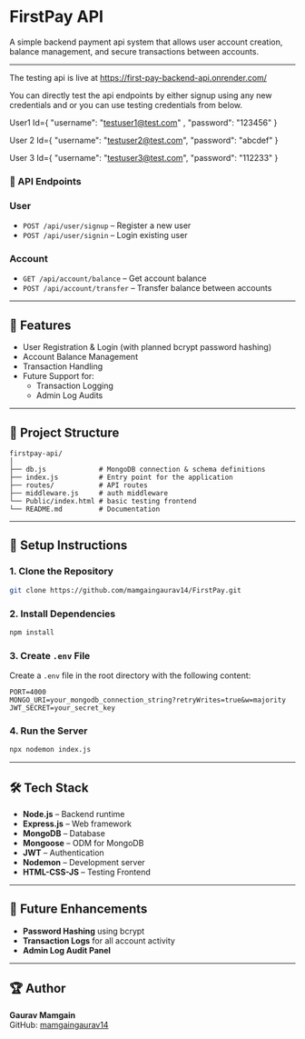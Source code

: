 
# FirstPay API

A simple backend payment api system that allows user account creation, balance management, and secure transactions between accounts.


---

The testing api is live at https://first-pay-backend-api.onrender.com/

You can directly test the api endpoints by either signup using any new credentials and or you can use testing credentials from below.

 User1 Id={
  "username": "testuser1@test.com" ,
  "password": "123456"
  }
  
 User 2 Id={
  "username": "testuser2@test.com",
  "password": "abcdef"
  }

  User 3 Id={
  "username": "testuser3@test.com",
  "password": "112233"
  }

  ### 📌 API Endpoints

### **User**
- `POST /api/user/signup` – Register a new user  
- `POST /api/user/signin` – Login existing user  

### Account 
- `GET /api/account/balance` – Get account balance  
- `POST /api/account/transfer` – Transfer balance between accounts  

---

## 🚀 Features
- User Registration & Login (with planned bcrypt password hashing)
- Account Balance Management
- Transaction Handling
- Future Support for:
  - Transaction Logging
  - Admin Log Audits

---

## 📂 Project Structure
```
firstpay-api/
│
├── db.js             # MongoDB connection & schema definitions
├── index.js          # Entry point for the application
├── routes/           # API routes
├── middleware.js     # auth middleware
└── Public/index.html # basic testing frontend
└── README.md         # Documentation

```

---

## 🔧 Setup Instructions

### 1. Clone the Repository
```bash
git clone https://github.com/mamgaingaurav14/FirstPay.git
```

### 2. Install Dependencies
```bash
npm install
```

### 3. Create `.env` File
Create a `.env` file in the root directory with the following content:

```env
PORT=4000
MONGO_URI=your_mongodb_connection_string?retryWrites=true&w=majority
JWT_SECRET=your_secret_key
```

### 4. Run the Server
```bash
npx nodemon index.js
```

---



## 🛠 Tech Stack
- **Node.js** – Backend runtime
- **Express.js** – Web framework
- **MongoDB** – Database
- **Mongoose** – ODM for MongoDB
- **JWT** – Authentication
- **Nodemon** – Development server
- **HTML-CSS-JS** – Testing Frontend

---

## 📜 Future Enhancements
- **Password Hashing** using bcrypt
- **Transaction Logs** for all account activity
- **Admin Log Audit Panel**

---

## 🏆 Author
**Gaurav Mamgain**  
GitHub: [mamgaingaurav14](https://github.com/mamgaingaurav14)
